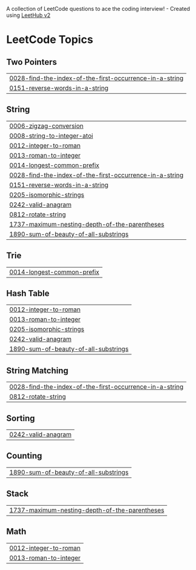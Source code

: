 A collection of LeetCode questions to ace the coding interview! - Created using [LeetHub v2](https://github.com/arunbhardwaj/LeetHub-2.0)
<!---LeetCode Topics Start-->
# LeetCode Topics
## Two Pointers
|  |
| ------- |
| [0028-find-the-index-of-the-first-occurrence-in-a-string](https://github.com/Rupak-18/DSA-String/tree/master/0028-find-the-index-of-the-first-occurrence-in-a-string) |
| [0151-reverse-words-in-a-string](https://github.com/Rupak-18/DSA-String/tree/master/0151-reverse-words-in-a-string) |
## String
|  |
| ------- |
| [0006-zigzag-conversion](https://github.com/Rupak-18/DSA-String/tree/master/0006-zigzag-conversion) |
| [0008-string-to-integer-atoi](https://github.com/Rupak-18/DSA-String/tree/master/0008-string-to-integer-atoi) |
| [0012-integer-to-roman](https://github.com/Rupak-18/DSA-String/tree/master/0012-integer-to-roman) |
| [0013-roman-to-integer](https://github.com/Rupak-18/DSA-String/tree/master/0013-roman-to-integer) |
| [0014-longest-common-prefix](https://github.com/Rupak-18/DSA-String/tree/master/0014-longest-common-prefix) |
| [0028-find-the-index-of-the-first-occurrence-in-a-string](https://github.com/Rupak-18/DSA-String/tree/master/0028-find-the-index-of-the-first-occurrence-in-a-string) |
| [0151-reverse-words-in-a-string](https://github.com/Rupak-18/DSA-String/tree/master/0151-reverse-words-in-a-string) |
| [0205-isomorphic-strings](https://github.com/Rupak-18/DSA-String/tree/master/0205-isomorphic-strings) |
| [0242-valid-anagram](https://github.com/Rupak-18/DSA-String/tree/master/0242-valid-anagram) |
| [0812-rotate-string](https://github.com/Rupak-18/DSA-String/tree/master/0812-rotate-string) |
| [1737-maximum-nesting-depth-of-the-parentheses](https://github.com/Rupak-18/DSA-String/tree/master/1737-maximum-nesting-depth-of-the-parentheses) |
| [1890-sum-of-beauty-of-all-substrings](https://github.com/Rupak-18/DSA-String/tree/master/1890-sum-of-beauty-of-all-substrings) |
## Trie
|  |
| ------- |
| [0014-longest-common-prefix](https://github.com/Rupak-18/DSA-String/tree/master/0014-longest-common-prefix) |
## Hash Table
|  |
| ------- |
| [0012-integer-to-roman](https://github.com/Rupak-18/DSA-String/tree/master/0012-integer-to-roman) |
| [0013-roman-to-integer](https://github.com/Rupak-18/DSA-String/tree/master/0013-roman-to-integer) |
| [0205-isomorphic-strings](https://github.com/Rupak-18/DSA-String/tree/master/0205-isomorphic-strings) |
| [0242-valid-anagram](https://github.com/Rupak-18/DSA-String/tree/master/0242-valid-anagram) |
| [1890-sum-of-beauty-of-all-substrings](https://github.com/Rupak-18/DSA-String/tree/master/1890-sum-of-beauty-of-all-substrings) |
## String Matching
|  |
| ------- |
| [0028-find-the-index-of-the-first-occurrence-in-a-string](https://github.com/Rupak-18/DSA-String/tree/master/0028-find-the-index-of-the-first-occurrence-in-a-string) |
| [0812-rotate-string](https://github.com/Rupak-18/DSA-String/tree/master/0812-rotate-string) |
## Sorting
|  |
| ------- |
| [0242-valid-anagram](https://github.com/Rupak-18/DSA-String/tree/master/0242-valid-anagram) |
## Counting
|  |
| ------- |
| [1890-sum-of-beauty-of-all-substrings](https://github.com/Rupak-18/DSA-String/tree/master/1890-sum-of-beauty-of-all-substrings) |
## Stack
|  |
| ------- |
| [1737-maximum-nesting-depth-of-the-parentheses](https://github.com/Rupak-18/DSA-String/tree/master/1737-maximum-nesting-depth-of-the-parentheses) |
## Math
|  |
| ------- |
| [0012-integer-to-roman](https://github.com/Rupak-18/DSA-String/tree/master/0012-integer-to-roman) |
| [0013-roman-to-integer](https://github.com/Rupak-18/DSA-String/tree/master/0013-roman-to-integer) |
<!---LeetCode Topics End-->
